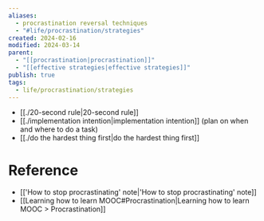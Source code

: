 ```yaml
---
aliases:
  - procrastination reversal techniques
  - "#life/procrastination/strategies"
created: 2024-02-16
modified: 2024-03-14
parent:
  - "[[procrastination|procrastination]]"
  - "[[effective strategies|effective strategies]]"
publish: true
tags:
  - life/procrastination/strategies
---
```

- [[./20-second rule|20-second rule]]
- [[./implementation intention|implementation intention]] (plan on when and where to do a task)
- [[./do the hardest thing first|do the hardest thing first]]

# Reference
- [['How to stop procrastinating' note|'How to stop procrastinating' note]]
- [[Learning how to learn MOOC#Procrastination|Learning how to learn MOOC > Procrastination]]
